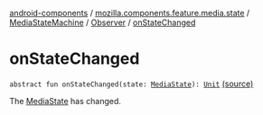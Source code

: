 [android-components](../../../index.md) / [mozilla.components.feature.media.state](../../index.md) / [MediaStateMachine](../index.md) / [Observer](index.md) / [onStateChanged](./on-state-changed.md)

# onStateChanged

`abstract fun onStateChanged(state: `[`MediaState`](../../-media-state/index.md)`): `[`Unit`](https://kotlinlang.org/api/latest/jvm/stdlib/kotlin/-unit/index.html) [(source)](https://github.com/mozilla-mobile/android-components/blob/master/components/feature/media/src/main/java/mozilla/components/feature/media/state/MediaStateMachine.kt#L91)

The [MediaState](../../-media-state/index.md) has changed.

